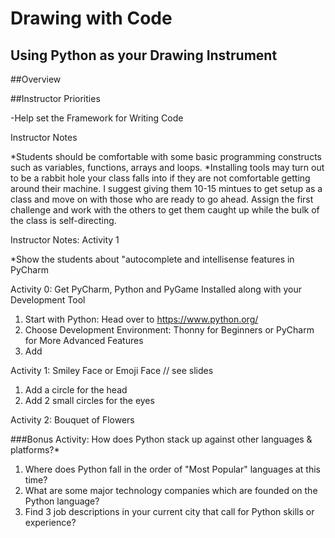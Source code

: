 # Drawing with Code
## Using Python as your Drawing Instrument

##Overview

##Instructor Priorities

-Help set the Framework for Writing Code

Instructor Notes

*Students should be comfortable with some basic programming constructs such as variables, functions, arrays and loops.
*Installing tools may turn out to be a rabbit hole your class falls into if they are not comfortable getting around their machine. I suggest giving them 10-15 mintues to get setup as a class and move on with those who are ready to go ahead. Assign the first challenge and work with the others to get them caught up while the bulk of the class is self-directing.

Instructor Notes: Activity 1

*Show the students about "autocomplete and intellisense features in PyCharm



Activity 0: Get PyCharm, Python and PyGame Installed along with your Development Tool

1. Start with Python: Head over to https://www.python.org/
2. Choose Development Environment: Thonny for Beginners or PyCharm for More Advanced Features
3. Add 



Activity 1: Smiley Face or Emoji Face 
 // see slides

1. Add a circle for the head
2. Add 2 small circles for the eyes



Activity 2: Bouquet of Flowers


###Bonus Activity: How does Python stack up against other languages & platforms?*

1. Where does Python fall in the order of "Most Popular" languages at this time?
2. What are some major technology companies which are founded on the Python language?
3. Find 3 job descriptions in your current city that call for Python skills or experience?




